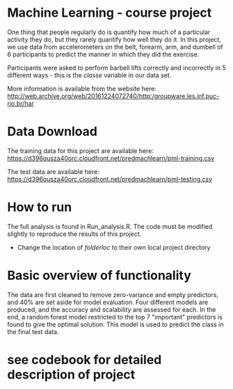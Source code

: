 # Machine Learning - course project

One thing that people regularly do is quantify how much of a particular activity they do, but they rarely quantify how well they do it. In this project, we use data from accelerometers on the belt, forearm, arm, and dumbell of 6 participants to predict the manner in which they did the exercise. 

Participants were asked to perform barbell lifts correctly and incorrectly in 5 different ways - this is the _classe_ variable in our data set. 

More information is available from the website here: http://web.archive.org/web/20161224072740/http:/groupware.les.inf.puc-rio.br/har


# Data Download
The training data for this project are available here:
https://d396qusza40orc.cloudfront.net/predmachlearn/pml-training.csv

The test data are available here:
https://d396qusza40orc.cloudfront.net/predmachlearn/pml-testing.csv


# How to run
The full analysis is found in Run_analysis.R.
The code must be modified slightly to reproduce the results of this project. 
 - Change the location of _folderloc_ to their own local project directory


# Basic overview of functionality 

The data are first cleaned to remove zero-variance and empty predictors, and 40% are set aside for model evaluation.  Four different models are produced, and the accuracy and scalability are assessed for each.  In the end, a random forest model restricted to the top 7 "important" predictors is found to give the optimal solution.  This model is used to predict the class in the final test data.

# see codebook for detailed description of project